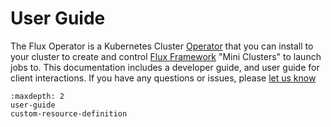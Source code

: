 # User Guide

The Flux Operator is a Kubernetes Cluster [Operator](https://kubernetes.io/docs/concepts/extend-kubernetes/operator/)
that you can install to your cluster to create and control [Flux Framework](https://flux-framework.org/) "Mini Clusters"
to launch jobs to. This documentation includes a developer guide, and user guide
for client interactions. If you have
any questions or issues, please [let us know](https://github.com/flux-framework/flux-operator/issues)

```{toctree}
:maxdepth: 2
user-guide
custom-resource-definition
```

